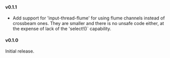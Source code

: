 #### v0.1.1

* Add support for 'input-thread-flume' for using flume channels instead of crossbeam ones. They are
  smaller and there is no unsafe code either, at the expense of lack of the 'select!()` capability.

#### v0.1.0

Initial release.
